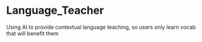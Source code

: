# Language_Teacher
Using AI to provide contextual language teaching, so users only learn vocab that will benefit them
